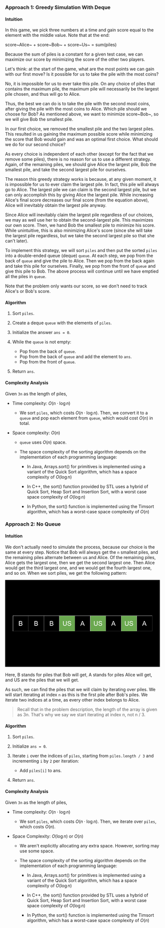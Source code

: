 ### Approach 1: Greedy Simulation With Deque

#### Intuition

In this game, we pick three numbers at a time and gain score equal to the element with the middle value. Note that at the end:

score~Alice~ + score~Bob~ + score~Us~ = sum(piles)

Because the sum of piles is a constant for a given test case, we can maximize our score by minimizing the score of the other two players.

Let's think: at the start of the game, what are the most points we can gain with our first move? Is it possible for us to take the pile with the most coins?

No, it is impossible for us to ever take this pile. On any choice of piles that contains the maximum pile, the maximum pile will necessarily be the largest pile chosen, and thus will go to Alice.

Thus, the best we can do is to take the pile with the second most coins, after giving the pile with the most coins to Alice. Which pile should we choose for Bob? As mentioned above, we want to minimize score~Bob~, so we will give Bob the smallest pile.

In our first choice, we removed the smallest pile and the two largest piles. This resulted in us gaining the maximum possible score while minimizing the score that Bob would gain and was an optimal first choice. What should we do for our second choice?

As every choice is independent of each other (except for the fact that we remove some piles), there is no reason for us to use a different strategy. Again, of the remaining piles, we should give Alice the largest pile, Bob the smallest pile, and take the second largest pile for ourselves.

The reason this greedy strategy works is because, at any given moment, it is impossible for us to ever claim the largest pile. In fact, this pile will always go to Alice. The largest pile we can claim is the second largest pile, but we can only accomplish this by giving Alice the largest pile. While increasing Alice's final score decreases our final score (from the equation above), Alice will inevitably obtain the largest pile anyway.

Since Alice will inevitably claim the largest pile regardless of our choices, we may as well use her to obtain the second-largest pile. This maximizes our own score. Then, we hand Bob the smallest pile to minimize his score. While unintuitive, this is also minimizing Alice's score (since she will take the largest pile regardless, but we take the second largest pile so that she can't later).

To implement this strategy, we will sort `piles` and then put the sorted `piles` into a double-ended queue (deque) `queue`. At each step, we pop from the back of `queue` and give the pile to Alice. Then we pop from the back again and take this pile for ourselves. Finally, we pop from the front of `queue` and give this pile to Bob. The above process will continue until we have emptied all the piles in `queue`.

Note that the problem only wants our score, so we don't need to track Alice's or Bob's score.

#### Algorithm

1. Sort `piles`.

2. Create a deque `queue` with the elements of `piles`.

3. Initialize the answer `ans = 0`.

4. While the `queue` is not empty:

    - Pop from the back of `queue`.
    - Pop from the back of `queue` and add the element to `ans`.
    - Pop from the front of `queue`.

5. Return `ans`.

#### Complexity Analysis

Given `3n` as the length of piles,

-   Time complexity: $O(n \cdot \log{}n)$

    -   We sort `piles`, which costs $O(n \cdot \log{}n)$. Then, we convert it to a `queue` and pop each element from `queue`, which would cost $O(n)$ in total.

-   Space complexity: $O(n)$

    -   `queue` uses $O(n)$ space.

    -   The space complexity of the sorting algorithm depends on the implementation of each programming language:

        -   In Java, Arrays.sort() for primitives is implemented using a variant of the Quick Sort algorithm, which has a space complexity of $O(\log n)$

        -   In C++, the sort() function provided by STL uses a hybrid of Quick Sort, Heap Sort and Insertion Sort, with a worst case space complexity of $O(\log n)$

        -   In Python, the sort() function is implemented using the Timsort algorithm, which has a worst-case space complexity of $O(n)$

### Approach 2: No Queue

#### Intuition

We don't actually need to simulate the process, because our choice is the same at every step. Notice that Bob will always get the `n` smallest piles, and the remaining piles alternate between us and Alice. Of the remaining piles, Alice gets the largest one, then we get the second largest one. Then Alice would get the third largest one, and we would get the fourth largest one, and so on. When we sort piles, we get the following pattern:

![](.\assets\img\1.png)

Here, B stands for piles that Bob will get, A stands for piles Alice will get, and US are the piles that we will get.

As such, we can find the piles that we will claim by iterating over piles. We will start iterating at index `n` as this is the first pile after Bob's piles. We iterate two indices at a time, as every other index belongs to Alice.

> Recall that in the problem description, the length of the array is given as 3n. That's why we say we start iterating at index n, not n / 3.

#### Algorithm

1. Sort `piles`.

2. Initialize `ans = 0`.

3. Iterate `i` over the indices of `piles`, starting from `piles.length / 3` and incrementing `i` by `2` per iteration:

    - Add `piles[i]` to ans.

4. Return `ans`.

#### Complexity Analysis

Given `3n` as the length of piles,

-   Time complexity: $O(n \cdot \log{}n)$

    -   We sort `piles`, which costs $O(n \cdot \log{}n)$. Then, we iterate over `piles`, which costs $O(n)$.

-   Space Complexity: $O(\log n)$ or $O(n)$

    -   We aren't explicitly allocating any extra space. However, sorting may use some space.

    -   The space complexity of the sorting algorithm depends on the implementation of each programming language:

        -   In Java, Arrays.sort() for primitives is implemented using a variant of the Quick Sort algorithm, which has a space complexity of $O(\log n)$

        -   In C++, the sort() function provided by STL uses a hybrid of Quick Sort, Heap Sort and Insertion Sort, with a worst case space complexity of $O(\log n)$

        -   In Python, the sort() function is implemented using the Timsort algorithm, which has a worst-case space complexity of $O(n)$
